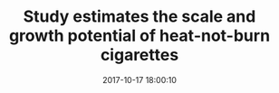 ---
_external_link: https://scopeblog.stanford.edu/2017/10/17/study-estimates-the-scale-and-growth-potential-of-heat-not-burn-cigarettes/
archived_url: https://web.archive.org/web/20210616181211/https://scopeblog.stanford.edu/2017/10/17/study-estimates-the-scale-and-growth-potential-of-heat-not-burn-cigarettes/
article: In 2014, a new type of tobacco product, a heat-not-burn cigarette, was marketed
  to the people of Japan. These battery-powered cigarettes heat tobacco to roughly
  500 degrees Fahrenheit, releasing an ashless, smokeless aerosol that contains nicotine.
  According to a new study that used Google search query data to estimate the scale
  and growth potential of heat-not-burn tobacco products, interest in heat-not-burn
  cigarettes is already growing faster in Japan than it did for e-cigarettes when
  they first emerged on the market. "Two years ago, there were essentially no queries
  in Japan for heat-not-burn tobacco, but now there are between 5.9 and 7.5   million   each   month,"
  said study co-author Mark Dredze, PhD, in a press release. These findings suggest
  the popularity of heat-not-burn cigarettes could quickly eclipse that of e-cigarettes
  if they're introduced to markets in other countries. Yet, relatively little is known
  about heat-not burn cigarettes or their safety. "In the entire  PubMed database--which
  catalogues millions of public health studies--just 26 studies even mention heat-not-burn
  tobacco," said  study co-author Eric Leas, PhD, a postdoctoral researcher at the
  Stanford Prevention Research Center in the press release. "There is   a   tremendous   amount   we   need   to   learn   about   heat-not-burn   tobacco."
date: '2017-10-17 18:00:10'
description: null
headline: Study estimates the scale and growth potential of heat-not-burn cigarettes
image:
  focal_point: Smart
original_url: https://scopeblog.stanford.edu/2017/10/17/study-estimates-the-scale-and-growth-potential-of-heat-not-burn-cigarettes/
outline_html: "<figure><a href=\"http://scopeblog.stanford.edu/wp-content/uploads/2017/10/1280px-IQOS_03.jpg\"\
  ><img alt=\"\" src=\"https://scopeblog.stanford.edu/wp-content/uploads/2017/10/1280px-IQOS_03-300x200.jpg\"\
  ></img></a></figure>\n<p>In 2014, a new type of tobacco product, a heat-not-burn\
  \ cigarette, was marketed to the people of Japan. These battery-powered cigarettes\
  \ heat tobacco to roughly 500 degrees Fahrenheit, releasing an ashless, smokeless\
  \ aerosol that contains nicotine.</p>\n<p>According to a new <a href=\"http://journals.plos.org/plosone/article?id=10.1371/journal.pone.0185735\"\
  >study</a> that used Google search query data to estimate the scale and growth potential\
  \ of heat-not-burn tobacco products, interest in heat-not-burn cigarettes is already\
  \ growing faster in Japan than it did for e-cigarettes when they first emerged on\
  \ the market.</p>\n<p>&quot;Two years ago, there were essentially no queries in\
  \ Japan for heat-not-burn tobacco, but now there are between 5.9 and 7.5\u200B \u200B\
  million\u200B \u200Beach\u200B \u200Bmonth,&quot; said study co-author <a href=\"\
  http://www.cs.jhu.edu/~mdredze/\">Mark Dredze</a>, PhD, in a <a href=\"https://www.sciencedaily.com/releases/2017/10/171011144836.htm\"\
  >press release</a>.</p>\n<p>These findings suggest the popularity of heat-not-burn\
  \ cigarettes could quickly eclipse that of e-cigarettes if they're introduced to\
  \ markets in other countries. Yet, relatively little is known about heat-not burn\
  \ cigarettes or their safety.</p>\n<p>&quot;In the entire \u200BPubMed database&mdash;which\
  \ catalogues millions of public health studies&mdash;just 26 studies even mention\
  \ heat-not-burn tobacco,&quot; said \u200Bstudy co-author <a href=\"https://profiles.stanford.edu/eric-leas\"\
  >Eric Leas</a>, PhD, a postdoctoral researcher at the <a href=\"https://prevention.stanford.edu\"\
  >Stanford Prevention Research Center</a> in the press release. &quot;There is\u200B\
  \ \u200Ba\u200B \u200Btremendous\u200B \u200Bamount\u200B \u200Bwe\u200B \u200B\
  need\u200B \u200Bto\u200B \u200Blearn\u200B \u200Babout\u200B \u200Bheat-not-burn\u200B\
  \ \u200Btobacco.&quot;</p>\n<p>I corresponded with Leas to learn more about the\
  \ study and its implications for Phillip Morris' heat-not-burn product, called iQOS,\
  \ which is under review with the FDA for marketing and distribution and may soon\
  \ be introduced in the U.S..</p>\n<p><strong>What is the main appeal of heat-not-burn\
  \ cigarettes? </strong></p>\n<blockquote><p>The main appeal of heat-not-burn cigarettes\
  \ is the delivery of the &ldquo;throat-hit&rdquo; of combustible cigarettes without\
  \ the combustion. This type of hit is not achieved by most e-cigarette and vaping\
  \ devices.</p></blockquote>\n<p><strong>Why do you think heat-not-burn cigarettes\
  \ have the potential to be popular in the U.S.?</strong></p>\n<blockquote><p>Heat-not-burn\
  \ products are taking off in markets they've been introduced into around the world\
  \ [and] there is also clearly a demand for &quot;safer&quot; tobacco products in\
  \ the United States. This has been seen mainly in the major growth in e-cigarette\
  \ use over the last 5 years, but is also seen even among cigarette brands. For instance,\
  \ in a recent <a href=\"https://goo.gl/AbdSqe\">report</a> we showed that more than\
  \ 2.5 million U.S. smokers use a brand of cigarettes that they believe might be\
  \ &quot;less harmful.&quot;</p></blockquote>\n<p><strong>The FDA's <a href=\"https://www.fda.gov/newsevents/newsroom/pressannouncements/ucm568923.htm\"\
  >new plan</a> for tobacco and nicotine regulation aims to reduce nicotine in combustible\
  \ cigarettes, while giving newly regulated combustible and non-combustible tobacco\
  \ products extended deadlines to apply for review. How might this affect the review\
  \ process for heat-not-burn cigarettes? </strong></p>\n<blockquote><p>It's too early\
  \ for me to know what impact, if any, that new plan will have on heat-not-burn products.\
  \ What I do know is that PMI [Phillip Morris International] is going through the\
  \ &quot;<a href=\"https://www.fda.gov/TobaccoProducts/Labeling/TobaccoProductReviewEvaluation/ucm304465.htm\"\
  >modified risk tobacco product</a>&quot; permitting process, which is different\
  \ than the premarket process for other tobacco products. In this process, the manufacturer\
  \ attempts to provide evidence that their product has reduced health risks compared\
  \ to similar types of tobacco products on the market. Upon completion the manufacturer\
  \ can make claims of reduce-harm in their marketing.</p></blockquote>\n<p><strong>In\
  \ your paper, you and your co-authors recommend &quot;traditional surveillance strategies&quot;\
  \ to monitor heat-not-burn markets. What would this would entail? </strong></p>\n\
  <blockquote><p>Adding questions about heat-not-burn cigarettes to surveys to understand\
  \ use and perceptions of these products among the general population. For instance,\
  \ these items could be added to the Behavioral Risk Factor Surveillance System [a\
  \ nationwide health-related telephone survey system that collects data from U.S.\
  \ residents regarding their health-related risk behaviors, chronic health conditions\
  \ and use of preventive service] which is run by the U.S. Center for Disease Control\
  \ and Prevention.</p></blockquote>\n<p><strong>Your team's <a href=\"https://id.elsevier.com/ACW/?return=https%3A%2F%2Fsecure.jbs.elsevierhealth.com%2Faction%2FconsumeSsoCookie%3FredirectUri%3Dhttp%253A%252F%252Fwww.ajpmonline.org%252Faction%252FconsumeSharedSessionAction%253FJSESSIONID%253Daaafg9fVkS9-A8zV3qE8v%2526MAID%253DmtXTDmS%25252FqWP8Ch5BKIaWpQ%25253D%25253D%2526SERVER%253DWZ6myaEXBLGZpQFlLdJmhw%25253D%25253D%2526ORIGIN%253D29944533%2526RD%253DRD\"\
  >previous \u200Bstudies</a> of e-cigarettes first\u200B\u200B \u200Bpredicted\u200B\
  \ \u200Bthe\u200B \u200Brise\u200B \u200Bof\u200B \u200Bactual\u200B \u200Bvaping\u200B\
  \ \u200Brates. You've just applied this technique to heat-not-burn cigarettes with\
  \ the aim to predict their popularity. What's next for you and your team?</strong></p>\n\
  <blockquote><p>We hope our understanding of these data can help shape policy and\
  \ practice in near-real-time. Some of our recent published work has focused on understanding\
  \ reactions to popular TV shows, (e.g., &quot;<a href=\"https://jamanetwork.com/journals/jamainternalmedicine/article-abstract/2646773\"\
  >13 Reasons Why&quot;</a>), celebrity effects, (e.g., <a href=\"https://jamanetwork.com/journals/jamainternalmedicine/fullarticle/2495274\"\
  >Charlie Sheen</a> and <a href=\"http://journals.plos.org/plosone/article?id=10.1371/journal.pone.0159885\"\
  >Leonardo DiCaprio</a>), and introduction of new video games, (e.g., <a href=\"\
  https://jamanetwork.com/journals/jamainternalmedicine/article-abstract/2553331\"\
  >Pok&eacute;mon Go)</a>.</p>  <p>[We] are always on the lookout for new applications.</p></blockquote>\n\
  <p>Previously: <a href=\"http://scopeblog.stanford.edu/2017/07/26/researchers-explore-effects-of-environmentally-friendly-cigarette-ad-campaign/\"\
  >Researchers explore effects of &ldquo;environmentally friendly&rdquo; cigarette\
  \ ad campaign</a>, <a href=\"http://scopeblog.stanford.edu/2017/03/01/false-advertising-natural-cigarettes-are-bad-for-nature-stanford-researchers-say/\"\
  >False advertising? &ldquo;Natural&rdquo; cigarettes are bad for nature, Stanford\
  \ researchers say</a>, and <a href=\"http://scopeblog.stanford.edu/2017/08/23/misperceptions-of-smoking-risk-abound-stanford-research-shows/\"\
  >Misperceptions of smoking risk abound, Stanford research shows</a><br>\n Photo\
  \ by <a href=\"https://commons.wikimedia.org/wiki/File:IQOS_03.jpg#metadata\">SimonDes</a></p>"
outline_img: https://www.google.com/s2/favicons?domain=scopeblog.stanford.edu
publication: Scope
summary: In 2014, a new type of tobacco product, a heat-not-burn cigarette, was marketed
  to the people of Japan. These battery-powered cigarettes heat tobacco to roughly
  500 degrees Fahrenheit, releasing an ashless, smokeless aerosol that contains nicotine.
  According to a new study that used Google search query data to estimate the...
title: Study estimates the scale and growth potential of heat-not-burn cigarettes

---